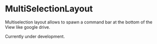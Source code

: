 # MultiSelectionLayout

Multiselection layout allows to spawn a command bar at the bottom of the View like google drive.

Currently under development.

